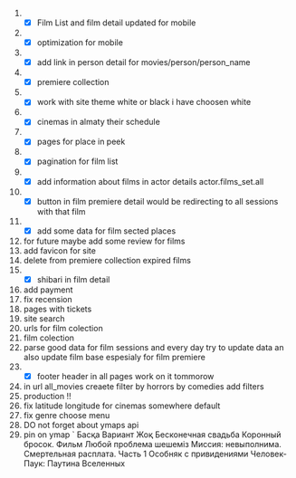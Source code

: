 1) - [x] Film List and film detail updated for mobile  
2) - [x] optimization for mobile
4) - [x] add link in person detail for movies/person/person_name
6) - [x] premiere collection
8) - [x] work with site theme white or black i have choosen white 
10) - [x] cinemas in almaty their schedule
12) - [x] pages for place in peek
12) - [x] pagination for film list
15) - [x] add information about films in actor details actor.films_set.all
18) - [x] button in film premiere detail would be redirecting to all sessions with that film
21) - [x] add some data for film sected places
14) for future maybe add some review for films
16) add favicon for site
17) delete from premiere collection expired films
19) - [x] shibari in film detail
20) add payment
13) fix recension
11) pages with tickets
9) site search
7) urls for film colection
3) film colection
22) parse good data for film sessions and every day try to update data an also update film base espesialy for film premiere
23) - [x] footer header in all pages work on it tommorow
5) in url all_movies creaete filter by horrors by comedies add filters
24) production !!
25) fix latitude longitude for cinemas somewhere default
26) fix genre choose menu
27) DO not forget about ymaps api
28) pin on ymap `
	Басқа Вариант Жоқ
	Бесконечная свадьба
	Коронный бросок. Фильм
	Любой проблема шешемiз
	 Миссия: невыполнима. Смертельная расплата. Часть 1
	 Особняк с привидениями
	 Человек-Паук: Паутина Вселенных
